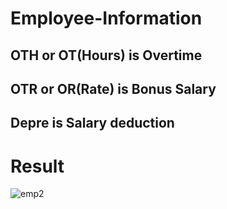 # Employee-Information

## OTH or OT(Hours) is Overtime
## OTR or OR(Rate) is Bonus Salary
## Depre is Salary deduction

# Result
![emp2](https://github.com/LACHSokheng/Employee-Information/assets/101031897/1d20293b-97d8-4e86-8292-965370924409)
